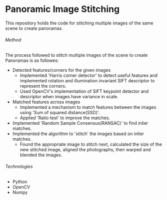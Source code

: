 # Panoramic Image Stitching
This repository holds the code for stitching multiple images of the same scene to create panoramas. 

###### Method
The process followed to stitch multiple images of the scene to create Panoramas is as followes:
- Detected features/corners for the given images
  - Implemented 'Harris corner detector' to detect useful features and implemented rotation and illumination invariant SIFT descriptor to represent the corners.
  - Used OpenCV's implementation of SIFT keypoint detector and descriptor when images have variance in scale.
- Matched features across images
  - Implemented a mechanism to match features between the images using 'Sum of squared distance(SSD)'.
  - Applied 'Ratio test' to improve the matches.
- Implemented 'Random Sample Consensus(RANSAC)' to find inlier matches.
- Implemented the algorithm to 'stitch' the images based on inlier matches.
  - Found the appropriate image to stitch next, calculated the size of the new stitched image, aligned the photographs, then warped and blended the images.
  
###### Technologies
- Python
- OpenCV
- Numpy
